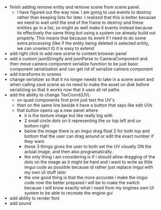 - finish adding remove entity and remove scene from scene panel.
	- i have figured out the way now. I am going to use events to destroy rather than keeping lists for later. I realized that this is better because we need to wait until the end of the frame to destroy and these entities go in a list, so might as well make it events instead because its effectively the same thing but using a system ive already build out properly. This means that because its event if I need to do some extra processing (like if the entity being deleted is selected entity, we can unselect it) it is easy to extend
- add right click to add new scene to content browser panel
- add a custom jsonStringify and jsonParse to CameraComponent and then move camera component serialize function to be just basic component serialization and can get rid of serialize camera component
- add transforms to scenes
- change serializer so that it no longer needs to take in a scene asset and when calling save scene as no need to make the asset on disk before serializing so that it works now that it uses all rel paths
- add the ability to change TexCoord(UV).
	- on quad components first print just text the UV's
	- then on the same line beside it have a button that says like edit UVs
	- that button opens up a new panel where 
		- it is the texture image but like really big with 
		- 2 small circle dots on it representing the uv top left and uv bottom right
		- below the image there is an imgui drag float 2 for both top and bottom that the user can drag around or edit the exact number if they want
		- these 3 things gives the user to both set the UV visually ON the actual image, and then also programatically.
		- the only thing i am considering is if i should allow dragging of the dots on the image as it might be hard and i want to write as little imgui code as possible because id rather just replace imgui with my own UI stuff later
		- the one good thing is that the more accurate i make the imgui code now the better prepared i will be to make the switch because I will know exactly what i need from my engines own UI system to be able to recreate the engine gui
- add ability to render font
- add sound